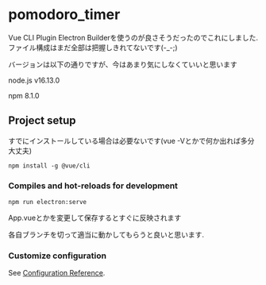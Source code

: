# pomodoro_timer
Vue CLI Plugin Electron Builderを使うのが良さそうだったのでこれにしました.ファイル構成はまだ全部は把握しきれてないです(-_-;)

バージョンは以下の通りですが、今はあまり気にしなくていいと思います

node.js
v16.13.0

npm
8.1.0

## Project setup
すでにインストールしている場合は必要ないです(vue -Vとかで何か出れば多分大丈夫)
```
npm install -g @vue/cli
```

### Compiles and hot-reloads for development
```
npm run electron:serve
```
App.vueとかを変更して保存するとすぐに反映されます

各自ブランチを切って適当に動かしてもらうと良いと思います.


### Customize configuration
See [Configuration Reference](https://cli.vuejs.org/config/).
